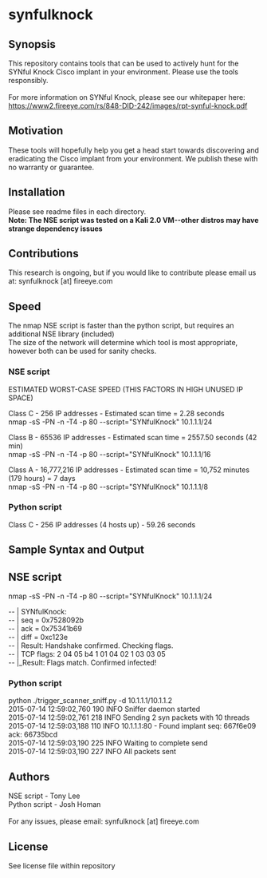 # synfulknock

## Synopsis

This repository contains tools that can be used to actively hunt for the SYNful Knock Cisco implant in your environment.  Please use the tools responsibly.<br><br>
For more information on SYNful Knock, please see our whitepaper here:  
https://www2.fireeye.com/rs/848-DID-242/images/rpt-synful-knock.pdf

## Motivation

These tools will hopefully help you get a head start towards discovering and eradicating the Cisco implant from your environment.  We publish these with no warranty or guarantee.

## Installation

Please see readme files in each directory.<br>
**Note:  The NSE script was tested on a Kali 2.0 VM--other distros may have strange dependency issues**

## Contributions

This research is ongoing, but if you would like to contribute please email us at:  synfulknock [at] fireeye.com

## Speed

The nmap NSE script is faster than the python script, but requires an additional NSE library (included)<br>
The size of the network will determine which tool is most appropriate, however both can be used for sanity checks.

### NSE script
ESTIMATED WORST-CASE SPEED (THIS FACTORS IN HIGH UNUSED IP SPACE)<br>

Class C - 256 IP addresses - Estimated scan time = 2.28 seconds<br>
nmap -sS -PN -n -T4 -p 80 --script="SYNfulKnock" 10.1.1.1/24<br>

Class B - 65536 IP addresses - Estimated scan time = 2557.50 seconds (42 min)<br>
nmap -sS -PN -n -T4 -p 80 --script="SYNfulKnock" 10.1.1.1/16<br>

Class A - 16,777,216 IP addresses - Estimated scan time = 10,752 minutes (179 hours) = 7 days<br>
nmap -sS -PN -n -T4 -p 80 --script="SYNfulKnock" 10.1.1.1/8<br>

### Python script
Class C - 256 IP addresses (4 hosts up) - 59.26 seconds

## Sample Syntax and Output

## NSE script
nmap -sS -PN -n -T4 -p 80 --script="SYNfulKnock" 10.1.1.1/24

-- | SYNfulKnock:<br>
-- | seq = 0x7528092b<br>
-- | ack = 0x75341b69<br>
-- | diff = 0xc123e<br>
-- | Result:  Handshake confirmed.  Checking flags.<br>
-- | TCP flags: 2 04 05 b4 1 01 04 02 1 03 03 05<br>
-- |_Result:  Flags match.  Confirmed infected!<br>


### Python script
python ./trigger_scanner_sniff.py -d 10.1.1.1/10.1.1.2<br>
2015-07-14 12:59:02,760 190 INFO    Sniffer daemon started<br>
2015-07-14 12:59:02,761 218 INFO    Sending 2 syn packets with 10 threads<br>
2015-07-14 12:59:03,188 110 INFO    10.1.1.1:80 - Found implant seq: 667f6e09 ack: 66735bcd<br>
2015-07-14 12:59:03,190 225 INFO    Waiting to complete send<br>
2015-07-14 12:59:03,190 227 INFO    All packets sent<br>

## Authors

NSE script - Tony Lee<br>
Python script - Josh Homan<br><br>
For any issues, please email:  synfulknock [at] fireeye.com

## License

See license file within repository
